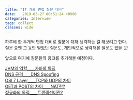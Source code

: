 ```yaml
---
title: "IT 기술 면접 질문 대비"
date:   2019-03-27 00:51:24 +0900
categories: Interview
tags: collect
classes: wide
---
```


하루에 한 두개씩 면접 대비로 질문에 대해 생각하는 걸 해보려고 한다.  
질문 중엔 그 동안 받았던 질문도, 개인적으로 생각해본 질문도 있을 듯!  
  
앞으로 여기에 질문들의 링크를 추가해볼 예정이다.  

[JVM의 역할____자바의 특징](https://2ssue.github.io/interview/190327_PJI/)  
[DNS 공격____DNS Spoofing](https://2ssue.github.io/interview/190328_PJI/)  
[OSI 7 Layer____TCP와 UDP의 차이](https://2ssue.github.io/interview/190329_PJI/)  
[GET과 POST의 차이____NAT란?](https://2ssue.github.io/interview/190401_PJI/)  
[정규화의 목적____트랜잭션이란?](https://2ssue.github.io/interview/190402_PJI/)  
